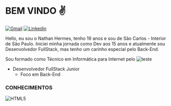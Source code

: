 # BEM VINDO :v:
<a href="mailto:hermesnathan8@gmail.com?" subject="subject text">![Gmail](https://img.shields.io/badge/hermesnathan8@gmail.com-D14836?style=for-the-badge&logo=gmail&logoColor=white)</a> <a href="https://www.linkedin.com/in/nathan-hermes-230b99209/" target="_blank">![Linkedin](https://img.shields.io/badge/NathanHermes-0077B5?style=for-the-badge&logo=linkedin&logoColor=white)</a>


Hello, eu sou o Nathan Hermes, tenho 19 anos e sou de São Carlos - Interior de São Paulo.
Iniciei minha jornada como Dev aos 15 anos e atualmente sou Desenvolvedor FullStack, mas tenho um carinho especial pelo Back-End.

Sou formado como Técnico em Informática para Internet pelo ![teste](https://img.shields.io/badge/IFSP-399737?style=for-the-badge&logo=data:image/png;base64,https://upload.wikimedia.org/wikipedia/commons/thumb/f/f5/IFSP_Logo.jpg/64px-IFSP_Logo.jpg)

- Desenvolvedor FullStack Junior
  - Foco em Back-End
### CONHECIMENTOS
  ![HTML5](https://img.shields.io/badge/html5-%23E34F26.svg?style=for-the-badge&logo=html5&logoColor=white)

<!---
NathanHermes/NathanHermes is a ✨ special ✨ repository because its `README.md` (this file) appears on your GitHub profile.
You can click the Preview link to take a look at your changes.
--->
